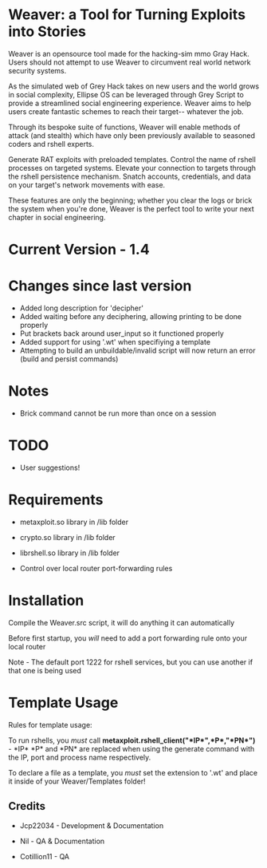 # Weaver: a Tool for Turning Exploits into Stories

Weaver is an opensource tool made for the hacking-sim mmo Gray Hack. Users should not attempt to use Weaver
to circumvent real world network security systems. 

As the simulated web of Grey Hack takes on new users and the world grows in social complexity, Ellipse OS
can be leveraged through Grey Script to provide a streamlined social engineering experience. Weaver aims to
help users create fantastic schemes to reach their target-- whatever the job.

Through its bespoke suite of functions, Weaver will enable methods of attack (and stealth) which have only
been previously available to seasoned coders and rshell experts. 

Generate RAT exploits with preloaded templates.
Control the name of rshell processes on targeted systems.
Elevate your connection to targets through the rshell persistence mechanism.
Snatch accounts, credentials, and data on your target's network movements with ease.

These features are only the beginning; whether you clear the logs or brick the system when you're done,
Weaver is the perfect tool to write your next chapter in social engineering.

# Current Version - 1.4


# Changes since last version
 - Added long description for 'decipher'
 - Added waiting before any deciphering, allowing printing to be done properly
 - Put brackets back around user_input so it functioned properly
 - Added support for using '.wt' when specifiying a template
 - Attempting to build an unbuildable/invalid script will now return an error (build and persist commands)


# Notes
 - Brick command cannot be run more than once on a session

# TODO
 - User suggestions!


# Requirements
 - metaxploit.so library in /lib folder

 - crypto.so library in /lib folder

 - librshell.so library in /lib folder

 - Control over local router port-forwarding rules


# Installation
Compile the Weaver.src script, it will do anything it can automatically

Before first startup, you *will* need to add a port forwarding rule onto your local router

Note - The default port 1222 for rshell services, but you can use another if that one is being used

# Template Usage
Rules for template usage:

To run rshells, you *must* call **metaxploit.rshell_client("\*IP\*",\*P\*,"\*PN\*")** - \*IP\* \*P\* and \*PN\* are replaced when using the generate command with the IP, port and process name respectively.

To declare a file as a template, you *must* set the extension to '.wt' and place it inside of your Weaver/Templates folder!

## Credits

+ Jcp22034 - Development & Documentation

+ Nil - QA & Documentation

+ Cotillion11 - QA
